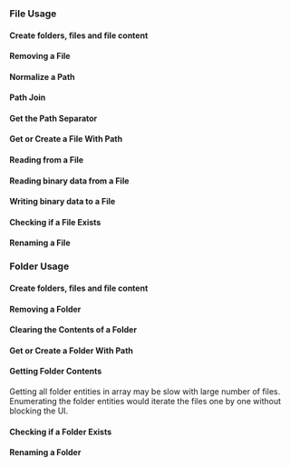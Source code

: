 <snippet id='fs-create-import-code'/>

### File Usage

#### Create folders, files and file content

<snippet id='fs-create-all-code'/>

#### Removing a File

<snippet id='fs-delete-file-code'/>

#### Normalize a Path

<snippet id='fs-paths-normalize-code'/>

#### Path Join

<snippet id='fs-paths-join-code'/>

#### Get the Path Separator

<snippet id='fs-paths-separator-code'/>

#### Get or Create a File With Path

<snippet id='fs-paths-create-file-code'/>

#### Reading from a File

<snippet id='fs-read-text-code'/>

#### Reading binary data from a File

<snippet id='fs-read-sync-code'/>

#### Writing binary data to a File

<snippet id='fs-write-sync-code'/>

#### Checking if a File Exists

<snippet id='fs-file-exists-check-code'/>

#### Renaming a File

<snippet id='fs-update-rename-file-code'/>

### Folder Usage

#### Create folders, files and file content

<snippet id='fs-create-all-code'/>

#### Removing a Folder

<snippet id='fs-delete-folder-code'/>

#### Clearing the Contents of a Folder

<snippet id='fs-clear-folder-code'/>

#### Get or Create a Folder With Path

<snippet id='fs-paths-create-folder-code'/>

#### Getting Folder Contents

Getting all folder entities in array may be slow with large number of files.
Enumerating the folder entities would iterate the files one by one without blocking the UI.

<snippet id='fs-folder-content-code'/>

#### Checking if a Folder Exists

<snippet id='fs-folder-exists-check-code'/>

#### Renaming a Folder

<snippet id='fs-update-rename-folder-code'/>
